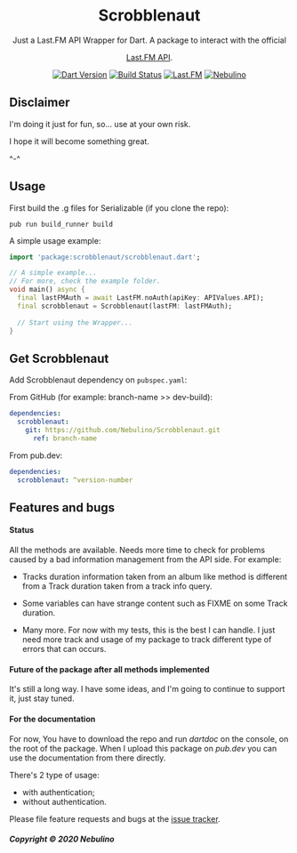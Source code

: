 <h1 align="center">Scrobblenaut</h1>

<div align="center">
Just a Last.FM API Wrapper for Dart.
A package to interact with the official 

[Last.FM API](https://last.fm/api/).

[![Dart Version](https://img.shields.io/badge/Dart-2.7.2-blue.svg?style=flat-square&logo=dart)](https://dart.dev)
[![Build Status](https://img.shields.io/travis/Nebulino/Scrobblenaut/master?style=flat-square&logo=travis)](https://travis-ci.org/github/Nebulino/Scrobblenaut)
[![Last.FM](https://img.shields.io/badge/API-v.2.0-00aced.svg?style=flat-square&logo=last.fm)](https://www.last.fm/api/)
[![Nebulino](https://img.shields.io/badge/💬%20Telegram-Nebulino-blue.svg?style=flat-square)](https://t.me/Nebulino/)

</div>

## Disclaimer

I'm doing it just for fun, so... use at your own risk.

I hope it will become something great.

^-^
## Usage

First build the .g files for Serializable (if you clone the repo):

```pub run build_runner build```

A simple usage example:

```dart
import 'package:scrobblenaut/scrobblenaut.dart';

// A simple example...
// For more, check the example folder.
void main() async {
  final lastFMAuth = await LastFM.noAuth(apiKey: APIValues.API);
  final scrobblenaut = Scrobblenaut(lastFM: lastFMAuth);
  
  // Start using the Wrapper...
}

```

## Get Scrobblenaut

Add Scrobblenaut dependency on `pubspec.yaml`:

From GitHub (for example: branch-name >> dev-build):
```yaml
dependencies:
  scrobblenaut:
    git: https://github.com/Nebulino/Scrobblenaut.git
      ref: branch-name
```

From pub.dev:

```yaml
dependencies:
  scrobblenaut: ^version-number
```

## Features and bugs

#### Status

All the methods are available.
Needs more time to check for problems caused by a bad information management from the API side.
For example: 
  - Tracks duration information taken from an album like method is different from a Track duration taken from a 
track info query.

  - Some variables can have strange content such as FIXME on some Track duration.

  - Many more. For now with my tests, this is the best I can handle. I just need more track and usage of my package
to track different type of errors that can occurs.

#### Future of the package after all methods implemented

It's still a long way.
I have some ideas, and I'm going to continue to support it, just stay tuned.

#### For the documentation

For now, You have to download the repo and run *dartdoc* on the console,
on the root of the package. When I upload this package on *pub.dev* you can use the documentation from there directly.

There's 2 type of usage:
  - with authentication;
  - without authentication.

Please file feature requests and bugs at the [issue tracker][tracker].

##### Copyright © 2020 Nebulino

[tracker]: https://github.com/Nebulino/Scrobblenaut/issues
